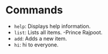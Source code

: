 # Commands
- `help`: Displays help information.
- `list`: Lists all items. -Prince Rajpoot.
- `add`: Adds a new item.
- `hi`: hi to everyone.
